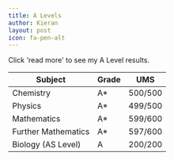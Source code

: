 ```yaml
---
title: A Levels
author: Kieran
layout: post
icon: fa-pen-alt
---
```


Click 'read more' to see my A Level results.


<div class="table-wrapper">
  <table>
    <thead>
      <tr>
        <th>Subject</th>
        <th>Grade</th>
        <th>UMS</th>
      </tr>
    </thead>
    <tbody>
      <tr>
        <td>Chemistry</td>
        <td>A*</td>
        <td>500/500</td>
      </tr>
      <tr>
        <td>Physics</td>
        <td>A*</td>
        <td>499/500</td>
      </tr>
      <tr>
        <td>Mathematics</td>
        <td>A*</td>
        <td>599/600</td>
      </tr>
      <tr>
        <td>Further Mathematics</td>
        <td>A*</td>
        <td>597/600</td>
      </tr>
	  <tr>
        <td>Biology (AS Level)</td>
        <td>A</td>
        <td>200/200</td>
      </tr>
    </tbody>
  </table>
</div>
